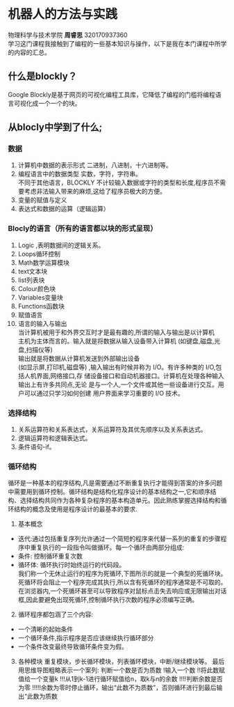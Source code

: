 # 机器人的方法与实践
物理科学与技术学院 **周睿思** 320170937360  
学习这门课程我接触到了编程的一些基本知识与操作，以下是我在本门课程中所学的内容的汇总。  
## 什么是blockly？  
Google Blockly是基于网页的可视化编程工具库，它降低了编程的门槛将编程语言可视化成一个一个的块。  
## 从blocly中学到了什么;  
### 数据  
1. 计算机中数据的表示形式
二进制，八进制，十六进制等。  
2. 编程语言中的数据类型
实数，字符，字符串。  
不同于其他语言，BLOCKLY 不计较输入数据或字符的类型和长度,程序员不需要考虑非法输入带来的麻烦,这给了程序员极大的方便。  
3. 变量的赋值与定义  
4. 表达式和数据的运算（逻辑运算）  
### Blocly的语言（所有的语言都以块的形式呈现）  
1. Logic ,表明数据间的逻辑关系。  
2. Loops循环控制  
3. Math数学运算模块  
4. text文本块  
5. list列表块  
6. Colour颜色块  
7. Variables变量块  
8. Functions函数块  
9. 赋值语言  
10. 语言的输入与输出  
当计算机被用于和外界交互时才是最有趣的,所谓的输入与输出是以计算机  
主机为主体而言的。输入就是将数据从输入设备带入计算机 (如键盘,磁盘,光盘,扫描仪等)  
输出就是将数据从计算机发送到外部输出设备  
(如显示屏,打印机,磁盘等)
,输入输出有时候并称为 I/O。有许多种类的 I/O,包括人机界面,网络接口,存
储设备接口和自动机器接口。计算机在处理各种输入输出上有许多共同点,无论
是与一个人,一个文件或其他一些设备进行交互。用户可以通过只学习如何创建
用户界面来学习重要的 I/O 技术。
### 选择结构
1. 关系运算符和关系表达式，关系运算符及其优先顺序以及关系表达式。
2. 逻辑运算符和逻辑表达式。
3. 条件语句-if。
### 循环结构
  循环是一种基本的程序结构,凡是需要通过不断重复执行才能得到答案的许多问题中需要用到循环控制。循环结构是结构化程序设计的基本结构之一,它和顺序结构、选择结构共同作为各种复杂程序的基本构造单元。因此熟练掌握选择结构和循环结构的概念及使用是程序设计的最基本的要求.  
1. 基本概念  
* 迭代:通过包括重复序列允许通过一个简短的程序来代替一系列的重复的步骤程序中重复执行的一段指令叫做循环。每一个循环由两部分组成:
* 条件: 控制循环重复次数  
* 循环体: 循环执行时始终运行的代码段。  
  我们称一个无休止运行的程序为死循环,下图所示的就是一个典型的死循环块。死循环将会阻止一个程序完成其执行,所以含有死循环的程序通常是不可取的。 在浏览器内,一个死循环甚至可以导致程序对鼠标点击失去响应或无限输出对话框,因此要避免出现死循环,控制循环执行次数的程序必须编写正确。  
2. 循环程序都包涵了三个内容:  
* 一个清晰的起始条件  
* 一个循环条件,指示程序是否应该继续执行循环部分  
* 一个条件改变最终导致循环条件变为假。  
3. 各种模块
重复模块，步长循环模块，列表循环模块，中断/继续模块等。
最后用思维导图粗略表示一个案列:
判断一个数是否为质数
!输入一个数 
!!将此数赋值给一个变量k
!!!从1到k-1进行循环赋值给n，取k与n的余数
!!!!判断余数是否为零
!!!!!余数为零时停止循环，输出“此数不为质数”，否则循环进行到最后输出“此数为质数
